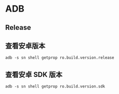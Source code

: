 # ADB

## Release

## 查看安卓版本

```
adb -s sn shell getprop ro.build.version.release
```

## 查看安卓 SDK 版本

```
adb -s sn shell getprop ro.build.version.sdk
```
